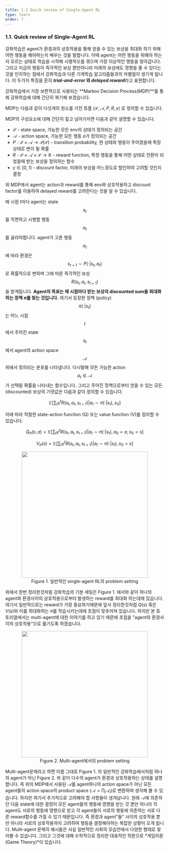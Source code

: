 ```yaml
---
title: 1.1 Quick review of Single-Agent RL
type: learn
order: 7
---
```


### 1.1. Quick review of Single-Agent RL

강화학습은 agent가 환경과의 상호작용을 통해 얻을 수 있는 보상을 최대화 하기 위해 어떤 행동을 해야하는지 배우는 것을 말합니다. 이때 agent는 어떤 행동을 취해야 하는지 모르는 상태로 학습을 시작해 시행착오를 겪으며 가장 이상적인 행동을 찾아갑니다. 그리고 지금의 행동이 즉각적인 보상 뿐만아니라 미래의 보상에도 영향을 줄 수 있다는 것을 인지하는 점에서 강화학습과 다른 기계학습 알고리즘들과의 차별점이 생기게 됩니다. 이 두가지 특징을 흔히 ***trial-and-error* 와 *delayed reward***라고 표현합니다.

강화학습에서 가장 보편적으로 사용되는 **Markov Decision Process(MDP)**를 통해 강화학습에 대해 간단히 복기해 보겠습니다. 

MDP는 다음과 같이 다섯개의 원소를 가진 튜플 $(\mathcal{S},\mathcal{A},P,R,\gamma)$ 로 정의할 수 있습니다. 

MDP의 구성요소에 대해 간단히 짚고 넘어가자면 다음과 같이 설명할 수 있습니다.

- $\mathcal{S}$ - state space, 가능한 모든 env의 상태가 정의되는 공간
- $\mathcal{A}$ - action space, 가능한 모든 행동 $a$가 정의되는 공간
- $P:\mathcal{S}\times\mathcal{A} \rightarrow \mathcal{P}(\mathcal{S})$  - transition probability, 현 상태와 행동이 주어졌을때 특정 상태로 변이 될 확률
- $R:\mathcal{S}\times\mathcal{A}\times\mathcal{S} \rightarrow \mathbb{R}$ - reward function, 특정 행동을 통해 어떤 상태로 전환이 되었을때 받는 보상을 정의하는 함수
- $\gamma \in [0,1]$ - discount factor, 미래의 보상을 어느정도로 할인하여 고려할 것인지 결정

위 MDP에서 agent는 action과 reward를 통해 env와 상호작용하고 discount factor를 이용하여 delayed reward를 고려한다는 것을 알 수 있습니다. 


매 시점 t마다 agent는 state $$s_t$$를 직면하고 시행할 행동 $$a_t$$를 골라야합니다. agent가 고른 행동 $$a_t$$에 따라 환경은 $$s_{t+1}\sim P(\cdot|s_t, a_t)$$로 확률적으로 변하며 그에 따른 즉각적인 보상 $$R(s_t,a_t,s_{t+1})$$을 받게됩니다. **Agent의 목표는 매 시점마다 받는 보상의 discounted sum을 최대화하는 정책 $\pi$를 찾는 것입니다.** 여기서 등장한 정책 (policy) $$\pi(\cdot \vert s_t)$$는 어느 시점 $$t$$에서 주어진 state $$s_t$$에서 agent의 action space $$\mathcal{A}$$ 위에서 정의되는 분포를 나타냅니다. 다시말해 모든 가능한 action $$a_t \in \mathcal{A}$$ 가 선택될 확률을 나타내는 함수입니다. 그리고 주어진 정책으로부터 얻을 수 있는 모든 (discounted) 보상의 기댓값은 다음과 같이 정의할 수 있습니다. 

$$\mathbb{E}[\sum_{t}\gamma^tR(s_t,a_t,s_{t+1})|a_t\sim {\pi}(\cdot|s_t), s_0]$$

이에 따라 적절한 state-action function (Q) 또는 value function (V)를 정의할 수 있습니다.

$$Q_{\pi}(s,a) = \mathbb{E}[\sum_{t}\gamma^tR(s_t,a_t,s_{t+1})|a_t\sim {\pi}(\cdot|s_t), a_0=a, s_0=s]$$

$$V_{\pi}(s) = \mathbb{E}[\sum_{t}\gamma^tR(s_t,a_t,s_{t+1})|a_t\sim {\pi}(\cdot|s_t), s_0=s]$$


<center><figure>
	<img src="/images/SA.png" width="400">
	<figcaption>Figure 1. 일반적인 single-agent RL의 problem setting</figcaption>
</figure></center>

위에서 한번 정리한것처럼 강화학습의 기본 세팅은 Figure 1. 에서와 같이 하나의 agent와 환경사이의 상호작용으로부터 발생하는 reward를 최대화 하는데에 있습니다. 여기서 일반적으로는 reward가 가장 중요하기때문에 앞서 정리한것처럼 $Q(s)$ 혹은 $V(s)$와 이를 최대화하는 $\pi$를 학습시키는데에 초점이 맞추어져 있습니다. 하지만 본 튜토리얼에서는 multi-agent에 대한 이야기를 하고 있기 때문에 초점을 "agent와 환경사이의 상호작용"으로 옮기도록 하겠습니다. 

<center><figure>
	<img src="/images/MA.png" width="400">
	<figcaption>Figure 2. Multi-agent에서의 problem setting</figcaption>
</figure></center>

Multi-agent문제라고 하면 이름 그대로 Figure 1. 의 일반적인 강화학습에서처럼 하나의 agent가 아닌 Figure 2. 와 같이 다수의 agent가 환경과 상호작용하는 상태를 설명합니다. 즉 위의 MDP에서 사용된 $\mathcal{A}$를 agent하나의 action space가 아닌 모든 agent들의 action space의 product space ($\mathcal{A}=\prod_i \mathcal{A}_i$)로 변환하여 생각해 볼 수 있습니다. 하지만 여기서 추가적으로 고려해야 할 사항들이 생겨납니다. 원래 $\mathcal{A}$에 의존하던 다음 state에 대한 결정이 모든 agent들의 행동에 영향을 받는 것 뿐만 아니라 각 agent도 서로의 행동에 영향으로 받고 각 agent들이 서로의 행동에 의존하는 서로 다른 reward함수를 가질 수 있기 때문입니다. 즉 환경과 agent"들" 사이의 상호작용 뿐만 아니라 서로의 상호작용까지 고려하여 행동을 결정해야하는 복잡한 상황이 오게 됩니다. Multi-agent 문제의 예시들은 사실 일반적인 사회의 모습안에서 다양한 형태로 찾아볼 수 있습니다. 그리고 그것에 대해 수학적으로 정리한 대표적인 학문으로 *게임이론 (Game Theory)*이 있습니다.